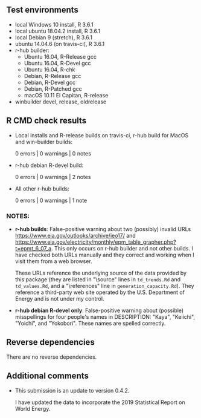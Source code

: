 ## Test environments
* local Windows 10 install, R 3.6.1
* local ubuntu 18.04.2 install, R 3.6.1
* local Debian 9 (stretch), R 3.6.1
* ubuntu 14.04.6 (on travis-ci), R 3.6.1
* r-hub builder:
    * Ubuntu 16.04, R-Release gcc
    * Ubuntu 16.04, R-Devel gcc
    * Ubuntu 16.04, R-chk
    * Debian, R-Release gcc
    * Debian, R-Devel gcc
    * Debian, R-Patched gcc
    * macOS 10.11 El Capitan, R-release
* winbuilder devel, release, oldrelease

## R CMD check results

* Local installs and R-release builds on travis-ci, r-hub build for MacOS and
  win-builder builds:

    0 errors | 0 warnings | 0 notes

* r-hub debian R-devel build:

    0 errors | 0 warnings | 2 notes

* All other r-hub builds:

    0 errors | 0 warnings | 1 note
  
### NOTES: 

* **r-hub builds**: False-positive warning about 
  two (possibly) invalid URLs <https://www.eia.gov/outlooks/archive/ieo17/> and
  <https://www.eia.gov/electricity/monthly/epm_table_grapher.php?t=epmt_6_07_a>.
  This only occurs on r-hub builder and not other builds. I have checked both 
  URLs manually and they correct and working when I visit them from a web 
  browser.
  
    These URLs reference the underlying source of the data provided by this 
    package (they are listed in "\source" lines in `td_trends.Rd` and
    `td_values.Rd`, and a "\references" line in `generation_capacity.Rd`). 
    They reference a third-party web site operated by the U.S. Department of 
    Energy and is not under my control.

* **r-hub debian R-devel only**: False-positive warning about (possible) 
  misspellings for four people's names in DESCRIPTION: "Kaya", "Keiichi", 
  "Yoichi", and "Yokobori". These names are spelled correctly.

## Reverse dependencies

There are no reverse dependencies.

## Additional comments

* This submission is an update to version 0.4.2.

    I have updated the data to incorporate the 2019 Statistical Report on 
    World Energy.

